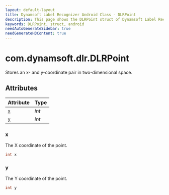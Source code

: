 ```yaml
---
layout: default-layout
title: Dynamsoft Label Recognizer Android Class - DLRPoint
description: This page shows the DLRPoint struct of Dynamsoft Label Recognizer for Android Language.
keywords: DLRPoint, struct, android
needAutoGenerateSidebar: true
needGenerateH3Content: true
---
```



# com.dynamsoft.dlr.DLRPoint
Stores an x- and y-coordinate pair in two-dimensional space.


## Attributes
  
| Attribute | Type | 
|---------- | ---- | 
| [`x`](#x) | *int* |
| [`y`](#y) | *int* |


### x
The X coordinate of the point.
```java
int x
```


### y
The Y coordinate of the point.
```java
int y
```

